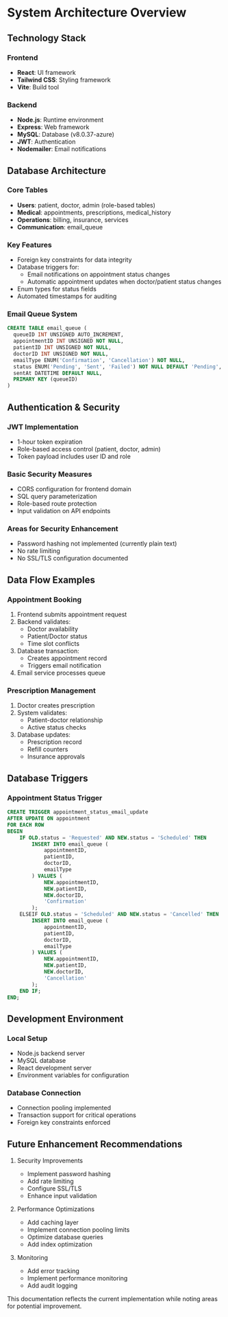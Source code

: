 # System Architecture Overview

## Technology Stack

### Frontend
- **React**: UI framework
- **Tailwind CSS**: Styling framework
- **Vite**: Build tool

### Backend
- **Node.js**: Runtime environment
- **Express**: Web framework
- **MySQL**: Database (v8.0.37-azure)
- **JWT**: Authentication
- **Nodemailer**: Email notifications

## Database Architecture

### Core Tables
- **Users**: patient, doctor, admin (role-based tables)
- **Medical**: appointments, prescriptions, medical_history
- **Operations**: billing, insurance, services
- **Communication**: email_queue

### Key Features
- Foreign key constraints for data integrity
- Database triggers for:
  - Email notifications on appointment status changes
  - Automatic appointment updates when doctor/patient status changes
- Enum types for status fields
- Automated timestamps for auditing

### Email Queue System
```sql
CREATE TABLE email_queue (
  queueID INT UNSIGNED AUTO_INCREMENT,
  appointmentID INT UNSIGNED NOT NULL,
  patientID INT UNSIGNED NOT NULL,
  doctorID INT UNSIGNED NOT NULL,
  emailType ENUM('Confirmation', 'Cancellation') NOT NULL,
  status ENUM('Pending', 'Sent', 'Failed') NOT NULL DEFAULT 'Pending',
  sentAt DATETIME DEFAULT NULL,
  PRIMARY KEY (queueID)
)
```

## Authentication & Security

### JWT Implementation
- 1-hour token expiration
- Role-based access control (patient, doctor, admin)
- Token payload includes user ID and role

### Basic Security Measures
- CORS configuration for frontend domain
- SQL query parameterization
- Role-based route protection
- Input validation on API endpoints

### Areas for Security Enhancement
- Password hashing not implemented (currently plain text)
- No rate limiting
- No SSL/TLS configuration documented

## Data Flow Examples

### Appointment Booking
1. Frontend submits appointment request
2. Backend validates:
   - Doctor availability
   - Patient/Doctor status
   - Time slot conflicts
3. Database transaction:
   - Creates appointment record
   - Triggers email notification
4. Email service processes queue

### Prescription Management
1. Doctor creates prescription
2. System validates:
   - Patient-doctor relationship
   - Active status checks
3. Database updates:
   - Prescription record
   - Refill counters
   - Insurance approvals

## Database Triggers

### Appointment Status Trigger
```sql
CREATE TRIGGER appointment_status_email_update 
AFTER UPDATE ON appointment 
FOR EACH ROW
BEGIN
    IF OLD.status = 'Requested' AND NEW.status = 'Scheduled' THEN
        INSERT INTO email_queue (
            appointmentID, 
            patientID, 
            doctorID, 
            emailType
        ) VALUES (
            NEW.appointmentID, 
            NEW.patientID, 
            NEW.doctorID, 
            'Confirmation'
        );
    ELSEIF OLD.status = 'Scheduled' AND NEW.status = 'Cancelled' THEN
        INSERT INTO email_queue (
            appointmentID, 
            patientID, 
            doctorID, 
            emailType
        ) VALUES (
            NEW.appointmentID, 
            NEW.patientID, 
            NEW.doctorID, 
            'Cancellation'
        );
    END IF;
END;
```

## Development Environment

### Local Setup
- Node.js backend server
- MySQL database
- React development server
- Environment variables for configuration

### Database Connection
- Connection pooling implemented
- Transaction support for critical operations
- Foreign key constraints enforced

## Future Enhancement Recommendations

1. Security Improvements
   - Implement password hashing
   - Add rate limiting
   - Configure SSL/TLS
   - Enhance input validation

2. Performance Optimizations
   - Add caching layer
   - Implement connection pooling limits
   - Optimize database queries
   - Add index optimization

3. Monitoring
   - Add error tracking
   - Implement performance monitoring
   - Add audit logging

This documentation reflects the current implementation while noting areas for potential improvement.